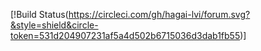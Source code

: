 [!Build Status(https://circleci.com/gh/hagai-lvi/forum.svg?&style=shield&circle-token=531d204907231af5a4d502b6715036d3dab1fb55)]

